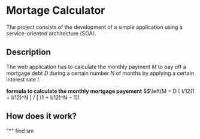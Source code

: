 
# Mortage Calculator

The project consists of the development of a simple application 
using a service-oriented architecture (SOA).

## Description

The web application has to calculate the monthly payment $M$ to pay off a mortgage debt $D$ during a certain number $N$ of months by applying a certain interest rate $I$.

**formula to calculate the monthly mortgage payement**
$$\left(M = D [ I/12(1 + I/12)^N ] / [ (1 + I/12)^N − 1])

## How does it work?

"*" find sm

